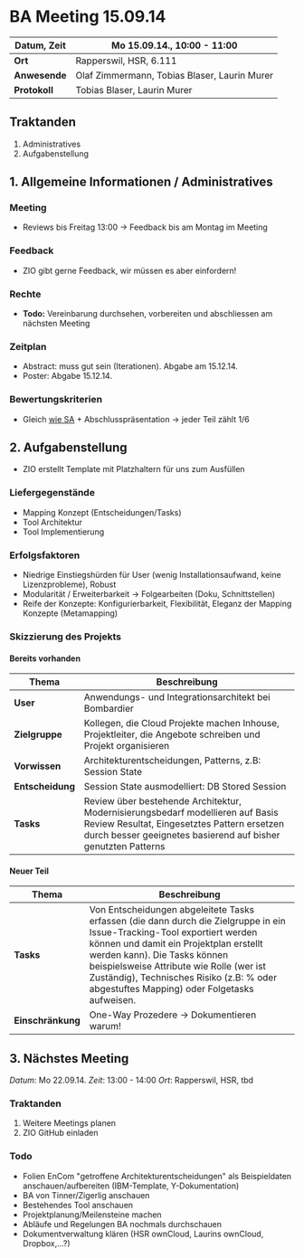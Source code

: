 # BA Meeting 15.09.14

**Datum, Zeit** | Mo 15.09.14., 10:00 - 11:00
--- 		| ---
**Ort** 	| Rapperswil, HSR, 6.111
**Anwesende** 	| Olaf Zimmermann, Tobias Blaser, Laurin Murer
**Protokoll** 	| Tobias Blaser, Laurin Murer



## Traktanden
1. Administratives
2. Aufgabenstellung



## 1. Allgemeine Informationen / Administratives
### Meeting
* Reviews bis Freitag 13:00 -> Feedback bis am Montag im Meeting


### Feedback
* ZIO gibt gerne Feedback, wir müssen es aber einfordern!


### Rechte
* **Todo:** Vereinbarung durchsehen, vorbereiten und abschliessen am nächsten Meeting


### Zeitplan
* Abstract: muss gut sein (Iterationen). Abgabe am 15.12.14.
* Poster: Abgabe 15.12.14.


### Bewertungskriterien
* Gleich [wie SA](https://www.hsr.ch/fileadmin/user_upload/hsr.ch/abt_I_crm/downloads/Beurteilung_SA_empty.doc) + Abschlusspräsentation -> jeder Teil zählt 1/6



## 2. Aufgabenstellung
* ZIO erstellt Template mit Platzhaltern für uns zum Ausfüllen


### Liefergegenstände
* Mapping Konzept (Entscheidungen/Tasks)
* Tool Architektur
* Tool Implementierung


### Erfolgsfaktoren
* Niedrige Einstiegshürden für User (wenig Installationsaufwand, keine Lizenzprobleme), Robust
* Modularität / Erweiterbarkeit -> Folgearbeiten (Doku, Schnittstellen)
* Reife der Konzepte: Konfigurierbarkeit, Flexibilität, Eleganz der Mapping Konzepte (Metamapping)


### Skizzierung des Projekts
#### Bereits vorhanden
Thema			| Beschreibung
---			| ---
**User** 		| Anwendungs- und Integrationsarchitekt bei Bombardier
**Zielgruppe** 		| Kollegen, die Cloud Projekte machen Inhouse, Projektleiter, die Angebote schreiben und Projekt organisieren
**Vorwissen**		| Architekturentscheidungen, Patterns, z.B: Session State
**Entscheidung**	| Session State ausmodelliert: DB Stored Session
**Tasks**		| Review über bestehende Architektur, Modernisierungsbedarf modellieren auf Basis Review Resultat, Eingesetztes Pattern ersetzen durch besser geeignetes basierend auf bisher genutzten Patterns


#### Neuer Teil
Thema			| Beschreibung
---			| ---
**Tasks** 		| Von Entscheidungen abgeleitete Tasks erfassen (die dann durch die Zielgruppe in ein Issue-Tracking-Tool exportiert werden können und damit ein Projektplan erstellt werden kann). Die Tasks können beispielsweise Attribute wie Rolle (wer ist Zuständig), Technisches Risiko (z.B: % oder abgestuftes Mapping) oder Folgetasks aufweisen.
**Einschränkung** 	| One-Way Prozedere -> Dokumentieren warum!



## 3. Nächstes Meeting
*Datum*: Mo 22.09.14.
*Zeit*: 13:00 - 14:00
*Ort*: Rapperswil, HSR, tbd


### Traktanden
1. Weitere Meetings planen
2. ZIO GitHub einladen


### Todo
* Folien EnCom "getroffene Architekturentscheidungen" als Beispieldaten anschauen/aufbereiten (IBM-Template, Y-Dokumentation)
* BA von Tinner/Zigerlig anschauen
* Bestehendes Tool anschauen
* Projektplanung/Meilensteine machen
* Abläufe und Regelungen BA nochmals durchschauen
* Dokumentverwaltung klären (HSR ownCloud, Laurins ownCloud, Dropbox,...?)


